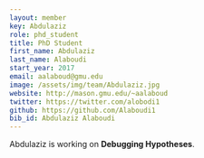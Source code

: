 ```yaml
---
layout: member
key: Abdulaziz
role: phd_student
title: PhD Student
first_name: Abdulaziz
last_name: Alaboudi
start_year: 2017
email: aalaboud@gmu.edu
image: /assets/img/team/Abdulaziz.jpg
website: http://mason.gmu.edu/~aalaboud
twitter: https://twitter.com/alobodi1
github: https://github.com/Alaboudi1
bib_id: Abdulaziz Alaboudi
---
```

Abdulaziz is working on **Debugging Hypotheses**.